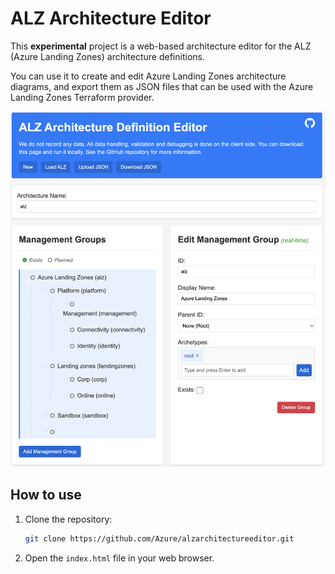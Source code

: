 # ALZ Architecture Editor

This **experimental** project is a web-based architecture editor for the ALZ (Azure Landing Zones) architecture definitions.

You can use it to create and edit Azure Landing Zones architecture diagrams, and export them as JSON files that can be used with the Azure Landing Zones Terraform provider.

![screenshot](./img/screenshot.png)

## How to use

1. Clone the repository:

    ```bash
    git clone https://github.com/Azure/alzarchitectureeditor.git
    ```

2. Open the `index.html` file in your web browser.
